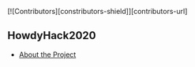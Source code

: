 [![Contributors][constributors-shield]][contributors-url]
## HowdyHack2020 

* [About the Project](#about-the-project)

